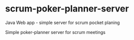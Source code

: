 # scrum-poker-planner-server
Java Web app - simple server for scrum pocket planing

Simple poker-planner server for scrum meetings
